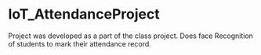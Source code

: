 # IoT_AttendanceProject

Project was developed as a part of the class project.
Does face Recognition of students to mark their attendance record.
